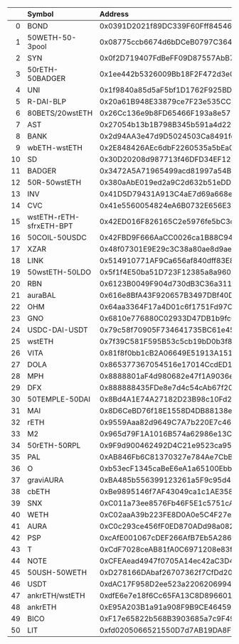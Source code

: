 |    | Symbol                  | Address                                    |           Amount | Cowswap ID                                                                                                             |
|---:|:------------------------|:-------------------------------------------|-----------------:|:-----------------------------------------------------------------------------------------------------------------------|
|  0 | BOND                    | 0x0391D2021f89DC339F60Fff84546EA23E337750f |    740.309       | ['0xf97082dfc112293f644434d58fe1fc61f5aa9bc1954515d13b5451d40566cfa37c68c42de679ffb0f16216154c996c354cf1161b64e56c35'] |
|  1 | 50WETH-50-3pool         | 0x08775ccb6674d6bDCeB0797C364C2653ED84F384 |     33.2982      | ['0x36cec9f97784e6cdfe6559ad368ef655079ccd691f84f2474c97a9165ec5a0a47c68c42de679ffb0f16216154c996c354cf1161b64e56c3a'] |
|  2 | SYN                     | 0x0f2D719407FdBeFF09D87557AbB7232601FD9F29 |   4553.14        | ['0x54e802e98ad53eda857e349f472b1cfccf4be8fc959f2ab8115a4b6b9a1f5e9f7c68c42de679ffb0f16216154c996c354cf1161b64e56c3e'] |
|  3 | 50rETH-50BADGER         | 0x1ee442b5326009Bb18F2F472d3e0061513d1A0fF |     40.8263      | ['0x6bab0a9e9ae8978ad42ff9b73064cbc75c3c2a1dbff264b289f69ce8c7bc3dc37c68c42de679ffb0f16216154c996c354cf1161b64e56c41'] |
|  4 | UNI                     | 0x1f9840a85d5aF5bf1D1762F925BDADdC4201F984 |    365.904       | ['0x09597d7b4eefbe3db4aa7366a5f0eb78b9105108663a7aece64919b953358e767c68c42de679ffb0f16216154c996c354cf1161b64e56c45'] |
|  5 | R-DAI-BLP               | 0x20a61B948E33879ce7F23e535CC7BAA3BC66c5a9 |   5480.18        | ['0x379ee4ed21a279549492ce5dfa080f9c83e75d30b05bf6aab851b8e8fe7a68f97c68c42de679ffb0f16216154c996c354cf1161b64e56c47'] |
|  6 | 80BETS/20wstETH         | 0x26Cc136e9b8FD65466F193a8e5710661Ed9A9827 | 148915           | ['0x2347a90fb0f962aa554924901c578c2e9dec080b2b10d0a23ed46289752dce2d7c68c42de679ffb0f16216154c996c354cf1161b64e56c49'] |
|  7 | AST                     | 0x27054b13b1B798B345b591a4d22e6562d47eA75a |  16026           | ['0x31c9005d7acfb11eda7d27749d34c90e59e086bc81cc658533753f92a6de19137c68c42de679ffb0f16216154c996c354cf1161b64e56c4b'] |
|  8 | BANK                    | 0x2d94AA3e47d9D5024503Ca8491fcE9A2fB4DA198 | 269299           | ['0xf79431dcb8ce292c4d73072348dc1412bb136453f76d3629ecaa6668f7db8eb27c68c42de679ffb0f16216154c996c354cf1161b64e56c4d'] |
|  9 | wbETH-wstETH            | 0x2E848426AEc6dbF2260535a5bEa048ed94d9FF3D |      2.79046     | ['0xd8bb789517d3e14af5000b132f726ebc73f3b8428b3642e1b048b6cb480aa7b27c68c42de679ffb0f16216154c996c354cf1161b64e56c52'] |
| 10 | SD                      | 0x30D20208d987713f46DFD34EF128Bb16C404D10f |   2702.43        | ['0xea3d97d636890caccf14d0c473f544b1bc90268eb39df6acfa6eee6f8b2467057c68c42de679ffb0f16216154c996c354cf1161b64e56c56'] |
| 11 | BADGER                  | 0x3472A5A71965499acd81997a54BBA8D852C6E53d |   1258.05        | ['0x2fbb7acdd583d8f82dffa4c6a72527e2b3b11a3b615049e8c96adcfc8fb5c06e7c68c42de679ffb0f16216154c996c354cf1161b64e56c5a'] |
| 12 | 50R-50wstETH            | 0x380aAbE019ed2a9C2d632b51eDDD30fd804d0fAD |    103.369       | ['0xaf495710dd068f44038b2721385f83a98848d771486f4b4462ed095c525ceaa07c68c42de679ffb0f16216154c996c354cf1161b64e56c5d'] |
| 13 | INV                     | 0x41D5D79431A913C4aE7d69a668ecdfE5fF9DFB68 |     57.9906      | ['0x006108ce60aac2b7faf4863c6aec76ce7c4924c3badc48644668e3d939b9c7367c68c42de679ffb0f16216154c996c354cf1161b64e56c62'] |
| 14 | CVC                     | 0x41e5560054824eA6B0732E656E3Ad64E20e94E45 |  23101.2         | ['0xacea10cbcbafbfb2ce0a478a3a50458a7a945242646752654eb5fea6dd5154667c68c42de679ffb0f16216154c996c354cf1161b64e56c66'] |
| 15 | wstETH-rETH-sfrxETH-BPT | 0x42ED016F826165C2e5976fe5bC3df540C5aD0Af7 |      5.66372     | ['0x19afefb5d2023224ab40c39e9bb6509093d50313c2e9b9f0d46ef7f588113c697c68c42de679ffb0f16216154c996c354cf1161b64e56c6b'] |
| 16 | 50COIL-50USDC           | 0x42FBD9F666AaCC0026ca1B88C94259519e03dd67 |   2095.95        | ['0x2693dd22224e087dd1d00caec030b65fb3389998e7487190e0f96a5b6417e0167c68c42de679ffb0f16216154c996c354cf1161b64e56c70'] |
| 17 | XZAR                    | 0x48f07301E9E29c3C38a80ae8d9ae771F224f1054 |  33441.6         | ['0x7f4baa6344df95ca4a0af5eeb13a551bb14728254a0dfec2d9e60865a9e341637c68c42de679ffb0f16216154c996c354cf1161b64e56c74'] |
| 18 | LINK                    | 0x514910771AF9Ca656af840dff83E8264EcF986CA |    341.179       | ['0xdeba5e03bc51868560a755ba1b2f95617435f722581b5c9dab4d89869a1ecebe7c68c42de679ffb0f16216154c996c354cf1161b64e56c7d'] |
| 19 | 50wstETH-50LDO          | 0x5f1f4E50ba51D723F12385a8a9606afc3A0555f5 |     79.907       | ['0x8f6baf05343beb1d55c3f2ddd40dce6b23bde29eef6e87d221366d137331fff97c68c42de679ffb0f16216154c996c354cf1161b64e56c85'] |
| 20 | RBN                     | 0x6123B0049F904d730dB3C36a31167D9d4121fA6B |   9429.19        | ['0x87d68f81fa0805fdeee15b16ae28d6bb547591513726508ce12a64522e2a29607c68c42de679ffb0f16216154c996c354cf1161b64e56c8c'] |
| 21 | auraBAL                 | 0x616e8BfA43F920657B3497DBf40D6b1A02D4608d |    358.181       | ['0x5d4b61d41d0a56d7e5b9ed88ffcfcc9b93a8a9d878ed7e3358c40f5c8173706f7c68c42de679ffb0f16216154c996c354cf1161b64e56c8f'] |
| 22 | OHM                     | 0x64aa3364F17a4D01c6f1751Fd97C2BD3D7e7f1D5 |    282.373       | ['0x0bae6ad1cb62c1b994d69daeeca5a28216bd5b6a963c4091977d3c0f275676237c68c42de679ffb0f16216154c996c354cf1161b64e56c96'] |
| 23 | GNO                     | 0x6810e776880C02933D47DB1b9fc05908e5386b96 |     28.9325      | ['0xf601b64c94906651feb36a2467cfe453eb7be45d95ccef9c3ca6129608ff87107c68c42de679ffb0f16216154c996c354cf1161b64e56c9a'] |
| 24 | USDC-DAI-USDT           | 0x79c58f70905F734641735BC61e45c19dD9Ad60bC |   1970.94        | ['0x0e476ccef8eb391d79e66cc61a8820ff34868414e12690b6d05ccc42a0fe86957c68c42de679ffb0f16216154c996c354cf1161b64e56c9d'] |
| 25 | wstETH                  | 0x7f39C581F595B53c5cb19bD0b3f8dA6c935E2Ca0 |      2.05498     | ['0xc21b428882b576e1ae9e7d2930a3d2b1869031a5860ade386439df94045c0d987c68c42de679ffb0f16216154c996c354cf1161b64e56ca1'] |
| 26 | VITA                    | 0x81f8f0bb1cB2A06649E51913A151F0E7Ef6FA321 |   3321.56        | ['0x44a0885ae6642701b5f0b17225737683be04ed70d835de93bf5328df9d6e19d97c68c42de679ffb0f16216154c996c354cf1161b64e56ca5'] |
| 27 | DOLA                    | 0x865377367054516e17014CcdED1e7d814EDC9ce4 |   4653.51        | ['0xba0f6a138ca96987c9434d027c3d255cd1e9ff3c24843ee8e7497ce94db4139e7c68c42de679ffb0f16216154c996c354cf1161b64e56ca8'] |
| 28 | MPH                     | 0x8888801aF4d980682e47f1A9036e589479e835C5 |   1114.06        | ['0xf22ca1028c05f019a5830b0b740eb6d7f7f2b6d2c0a8834d0e0066469c45886a7c68c42de679ffb0f16216154c996c354cf1161b64e56cae'] |
| 29 | DFX                     | 0x888888435FDe8e7d4c54cAb67f206e4199454c60 |  31639.2         | ['0x0e94b493bcbb992c8c9f03ed930f8ee3c8618877555283067540bd59bf5693f97c68c42de679ffb0f16216154c996c354cf1161b64e56cb2'] |
| 30 | 50TEMPLE-50DAI          | 0x8Bd4A1E74A27182D23B98c10Fd21D4FbB0eD4BA0 |   2281.59        | ['0xae9b74e7f5b69cd4482663d0cc0440bef10bcfdaa8b365fed549beb05053a47a7c68c42de679ffb0f16216154c996c354cf1161b64e56cb8'] |
| 31 | MAI                     | 0x8D6CeBD76f18E1558D4DB88138e2DeFB3909fAD6 |   2005.24        | ['0x4efc69ae4f04f8535c672fdbdc74b9b545240b90378a9035d61b9d6caec8fb307c68c42de679ffb0f16216154c996c354cf1161b64e56cbb'] |
| 32 | rETH                    | 0x9559Aaa82d9649C7A7b220E7c461d2E74c9a3593 |      1.92017     | ['0x0c373b3270924757f6d445b44d70272d04620559d1c97d8370ad9e7bbc74009d7c68c42de679ffb0f16216154c996c354cf1161b64e56cbf'] |
| 33 | M2                      | 0x965d79F1A1016B574a62986e13Ca8Ab04DfdD15C |      4.27533e+06 | ['0x5856ec7768563a15d94c28446a7e12cf60a2a47ff1f93730e52ca93fcd1f41187c68c42de679ffb0f16216154c996c354cf1161b64e56cc3'] |
| 34 | 50rETH-50RPL            | 0x9F9d900462492D4C21e9523ca95A7CD86142F298 |     18.3578      | ['0x0114e4eed6e8760e7a2dd5d2edc6d66b8099d040f72716055d5f28b0c6d772e47c68c42de679ffb0f16216154c996c354cf1161b64e56cc9'] |
| 35 | PAL                     | 0xAB846Fb6C81370327e784Ae7CbB6d6a6af6Ff4BF |  12885           | ['0x0499ac93b9ef5decf09744d5e9473dcc7cf6554f8c6f4048138a54d052807de37c68c42de679ffb0f16216154c996c354cf1161b64e56ccc'] |
| 36 | O                       | 0xb53ecF1345caBeE6eA1a65100Ebb153cEbcac40f |      6.75013e+07 | ['0xdf05c75902f86833e99567bf56866f9b38860930150061b02deeef8ba42678827c68c42de679ffb0f16216154c996c354cf1161b64e56cd0'] |
| 37 | graviAURA               | 0xBA485b556399123261a5F9c95d413B4f93107407 |   2620.88        | ['0x3369eedc1611c074aa62753c202e9bd7b23837167feebafc555d19e6c72c58557c68c42de679ffb0f16216154c996c354cf1161b64e56cd5'] |
| 38 | cbETH                   | 0xBe9895146f7AF43049ca1c1AE358B0541Ea49704 |      1.04897     | ['0x66ce26150cb2c927c68981a8eefa6a64b0cd0112c9a771a39910565689ec8bfe7c68c42de679ffb0f16216154c996c354cf1161b64e56cd7'] |
| 39 | SNX                     | 0xC011a73ee8576Fb46F5E1c5751cA3B9Fe0af2a6F |    721.649       | ['0xf20527d89ef301245fe4d396b3e5bdd5fcf5d5c94cad81dda8e91e0a089ce0357c68c42de679ffb0f16216154c996c354cf1161b64e56cde'] |
| 40 | WETH                    | 0xC02aaA39b223FE8D0A0e5C4F27eAD9083C756Cc2 |      4.74218     | ['0x2f3f4d04e8aea9aad6f7bbb2b9f1574c38348c6fd184f04e0775c7dff4b2553a7c68c42de679ffb0f16216154c996c354cf1161b64e56ce1'] |
| 41 | AURA                    | 0xC0c293ce456fF0ED870ADd98a0828Dd4d2903DBF |   2645.94        | ['0xce7ff55fd6f67a78aa65ddddd72047e02939c12658c879ca7066d8d971f3cf957c68c42de679ffb0f16216154c996c354cf1161b64e56ce6'] |
| 42 | PSP                     | 0xcAfE001067cDEF266AfB7Eb5A286dCFD277f3dE5 |  78367.4         | ['0x9747e7d4f2471c8a3efe486c35baf94643769466eed548f051a230a9edddbcf47c68c42de679ffb0f16216154c996c354cf1161b64e56ce8'] |
| 43 | T                       | 0xCdF7028ceAB81fA0C6971208e83fa7872994beE5 | 138559           | ['0x61fd4a6600fb8d562b3a1bf7d21c3ede6ffd7ae6699045d0775ff212b035d9be7c68c42de679ffb0f16216154c996c354cf1161b64e56cec'] |
| 44 | NOTE                    | 0xCFEAead4947f0705A14ec42aC3D44129E1Ef3eD5 |  24344           | ['0x87432c8ce7a0db576f2a98acea00852355e3e1b732885d6e2e1d022cc18b46197c68c42de679ffb0f16216154c996c354cf1161b64e56cee'] |
| 45 | 50USH-50WETH            | 0xD278166DAbaf26707362f7CfDd204b277FD2a460 |    341.501       | ['0x273d2fc4088f51c857b6ddf49e690d01448995c5062b1c15edb4260e8538dbb17c68c42de679ffb0f16216154c996c354cf1161b64e56cf1'] |
| 46 | USDT                    | 0xdAC17F958D2ee523a2206206994597C13D831ec7 |   1218.37        | ['0x03814f4b4f2625cac68c73ac1780c1a359ba94af76428eb6ae354e286b6571c67c68c42de679ffb0f16216154c996c354cf1161b64e56cf5'] |
| 47 | ankrETH/wstETH          | 0xdfE6e7e18f6Cc65FA13C8D8966013d4FdA74b6ba |      1.5639      | ['0x5d3c50f7378bcd3c345f936e777e2f744bb0ac1941e05eaf832dd6c405a2c0eb7c68c42de679ffb0f16216154c996c354cf1161b64e56cf9'] |
| 48 | ankrETH                 | 0xE95A203B1a91a908F9B9CE46459d101078c2c3cb |      2.1752      | ['0xd4e7630065ed8bd66b33d8319ad08cfdf0cc1ff22f9531af9c49c77165b1ccfd7c68c42de679ffb0f16216154c996c354cf1161b64e56cfc'] |
| 49 | BICO                    | 0xF17e65822b568B3903685a7c9F496CF7656Cc6C2 |   8248.25        | ['0xbbd8b3eff4e2c1a305b3d0a9e381763b8cb28766aec31ebf4d38b4b04ae53bd37c68c42de679ffb0f16216154c996c354cf1161b64e56d02'] |
| 50 | LIT                     | 0xfd0205066521550D7d7AB19DA8F72bb004b4C341 | 163263           | ['0x7fb633575916506434438e40919594f2c115195b2b7a6b1e99d3abd4378b0be37c68c42de679ffb0f16216154c996c354cf1161b64e56d05'] |